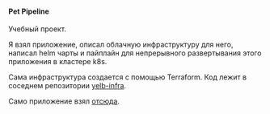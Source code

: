 #### Pet Pipeline
Учебный проект. 

Я взял приложение, описал облачную инфраструктуру для него, написал helm чарты и пайплайн для непрерывного развертывания этого приложения в кластере k8s.

Сама инфраструктура создается с помощью Terraform. Код лежит в соседнем репозитории [yelb-infra]( https://github.com/Truth711/yelb-infra).

Само приложение взял [отсюда](https://github.com/mreferre/yelb).
